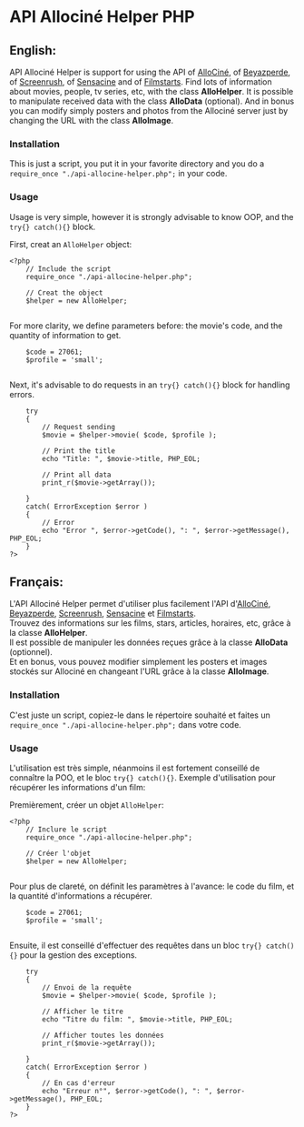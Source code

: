 API Allociné Helper PHP
=======================

English:
--------

API Allociné Helper is support for using the API of [AlloCiné](http://www.allocine.fr/), of [Beyazperde](http://www.beyazperde.com/), of [Screenrush](http://www.screenrush.co.uk/), of [Sensacine](http://www.sensacine.com/) and of [Filmstarts](http://www.filmstarts.de/).
Find lots of information about movies, people, tv series, etc, with the class **AlloHelper**.
It is possible to manipulate received data with the class **AlloData** (optional).
And in bonus you can modify simply posters and photos from the Allociné server just by changing the URL with the class **AlloImage**.


### Installation

This is just a script, you put it in your favorite directory and you do a `require_once "./api-allocine-helper.php";` in your code.

### Usage

Usage is very simple, however it is strongly advisable to know OOP, and the `try{} catch(){}` block.

First, creat an `AlloHelper` object:

```
<?php
    // Include the script
    require_once "./api-allocine-helper.php";
    
    // Creat the object
    $helper = new AlloHelper;
    
```

For more clarity, we define parameters before: the movie's code, and the quantity of information to get.

```
    $code = 27061;
    $profile = 'small';
    
```

Next, it's advisable to do requests in an `try{} catch(){}` block for handling errors.

```
    try
    {
        // Request sending
        $movie = $helper->movie( $code, $profile );
        
        // Print the title
        echo "Title: ", $movie->title, PHP_EOL;
        
        // Print all data
        print_r($movie->getArray());
        
    }
    catch( ErrorException $error )
    {
        // Error
        echo "Error ", $error->getCode(), ": ", $error->getMessage(), PHP_EOL;
    }
?>
```

Français:
---------

L'API Allociné Helper permet d'utiliser plus facilement l'API d'[AlloCiné](http://www.allocine.fr/), [Beyazperde](http://www.beyazperde.com/), [Screenrush](http://www.screenrush.co.uk/), [Sensacine](http://www.sensacine.com/) et [Filmstarts](http://www.filmstarts.de/).  
Trouvez des informations sur les films, stars, articles, horaires, etc, grâce à la classe **AlloHelper**.  
Il est possible de manipuler les données reçues grâce à la classe **AlloData** (optionnel).  
Et en bonus, vous pouvez modifier simplement les posters et images stockés sur Allociné en changeant l'URL grâce à la classe **AlloImage**.

### Installation

C'est juste un script, copiez-le dans le répertoire souhaité et faites un `require_once "./api-allocine-helper.php";` dans votre code.

### Usage

L'utilisation est très simple, néanmoins il est fortement conseillé de connaître la POO, et le bloc `try{} catch(){}`.
Exemple d'utilisation pour récupérer les informations d'un film:

Premièrement, créer un objet `AlloHelper`:

```
<?php
    // Inclure le script
    require_once "./api-allocine-helper.php";
    
    // Créer l'objet
    $helper = new AlloHelper;
    
```

Pour plus de clareté, on définit les paramètres à l'avance: le code du film, et la quantité d'informations a récupérer.

```
    $code = 27061;
    $profile = 'small';
    
```

Ensuite, il est conseillé d'effectuer des requêtes dans un bloc `try{} catch(){}` pour la gestion des exceptions.

```
    try
    {
        // Envoi de la requête
        $movie = $helper->movie( $code, $profile );
        
        // Afficher le titre
        echo "Titre du film: ", $movie->title, PHP_EOL;
        
        // Afficher toutes les données
        print_r($movie->getArray());
        
    }
    catch( ErrorException $error )
    {
        // En cas d'erreur
        echo "Erreur n°", $error->getCode(), ": ", $error->getMessage(), PHP_EOL;
    }
?>
```
